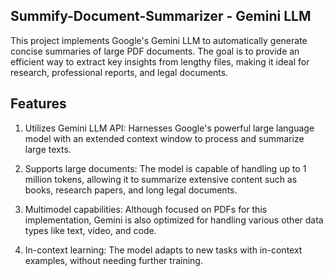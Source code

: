 
## Summify-Document-Summarizer - Gemini LLM


This project implements Google's Gemini LLM to automatically generate concise summaries of large PDF documents. The goal is to provide an efficient way to extract key insights from lengthy files, making it ideal for research, professional reports, and legal documents.


## Features

  1) Utilizes Gemini LLM API: Harnesses Google's powerful large language model with an extended context window to process and summarize large texts.

2) Supports large documents: The model is capable of handling up to 1 million tokens, allowing it to summarize extensive content such as books, research papers, and long legal documents.

3) Multimodel capabilities: Although focused on PDFs for this implementation, Gemini is also optimized for handling various other data types like text, video, and code.

4) In-context learning: The model adapts to new tasks with in-context examples, without needing further training.
